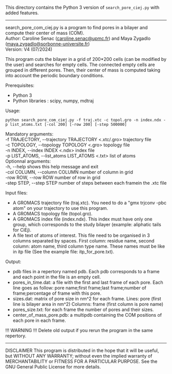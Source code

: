 This directory contains the Python 3 version of `search_pore_ciej.py` with added features.

-------------------------
search_pore_com_ciej.py is a program to find pores in a bilayer and compute their center of mass (COM).  
Author: Caroline Senac (caroline.senac@upmc.fr) and Maya Zygadlo (maya.zygadlo@sorbonne-universite.fr)  
Version: V4 (07/2024)  

This program cuts the bilayer in a grid of 200*200 cells (can be modified by the user)
and searches for empty cells. The connected empty cells are grouped in different pores. 
Then, their center of mass is computed taking into account the periodic boundary conditions.


Prerequisites:
- Python 3
- Python libraries : scipy, numpy, mdtraj

Usage:  
```
python search_pore_com_ciej.py -f traj.xtc -c topol.gro -n index.ndx -p list_atoms.txt [-col 200] [-row 200] [-step 500000]
```

Mandatory arguments:  
  -f TRAJECTORY, --trajectory TRAJECTORY    <.xtc/.gro> trajectory file  
  -c TOPOLOGY, --topology TOPOLOGY    <.gro> topology file  
  -n INDEX, --index INDEX    <.ndx> index file  
  -p LIST_ATOMS, --list_atoms LIST_ATOMS    <.txt> list of atoms  
Optionnal arguments:  
  -h, --help            shows this help message and exit  
  -col COLUMN, --column COLUMN    <int> number of column in grid  
  -row ROW, --row ROW    <int> number of row in grid  
  -step STEP, --step STEP    <int> number of steps between each framein the .xtc file  


Input files:
- A GROMACS trajectory file (traj.xtc). You need to do a "gmx trjconv -pbc atom" on your trajectory to use this program.
- A GROMACS topology file (topol.gro).
- A GROMACS index file (index.ndx). This index must have only one group, which corresponds to the study bilayer (example: aliphatic tails for CiEj).
- A file text of atoms of interest. This file need to be organised in 3 columns separated by spaces.
                                    First column: residue name, second column: atom name, third column type name.
                                    These names must be like in itp file (See the example file: itp_for_pore.txt).

Output:
- pdb files in a repertory named pdb. Each pdb corresponds to a frame and each point in the file is an empty cell.
- pores_in_time.dat: a file with the first and last frame of each pore.
                     Each line goes as follow: pore name;first frame;last frame;number of frame;percentage of frame with this pore.
- sizes.dat: matrix of pore size in nm^2 for each frame.
             Lines: pore (first line is bilayer area in nm^2)
             Columns: frame (first column is pore name)
- pores_size.txt: for each frame the number of pores and their sizes.
- center_of_mass_pore.pdb: a multipdb containing the COM positions of each pore in each frame.


!!! WARNING !!! Delete old output if you rerun the program in the same repertory.


--------------------------------------------------
DISCLAIMER
This program is distributed in the hope that it will be useful, but WITHOUT ANY WARRANTY; without even the implied warranty of MERCHANTABILITY or FITNESS FOR A PARTICULAR PURPOSE.  See the GNU General Public License for more details.
